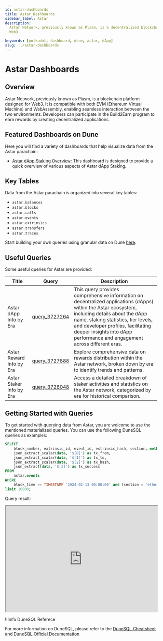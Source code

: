 ```yaml
---
id: astar-dashboards
title: Astar Dashboards
sidebar_label: Astar
description:
  Astar Network, previously known as Plasm, is a decentralized blockchain platform designed for
  Web3.

keywords: [polkadot, dashboard, dune, astar, dApp]
slug: ../astar-dashboards
---
```


# Astar Dashboards

## Overview

Astar Network, previously known as Plasm, is a blockchain platform designed for Web3. It is
compatible with both EVM (Ethereum Virtual Machine) and WebAssembly, enabling seamless interaction
between the two environments. Developers can participate in the Build2Earn program to earn rewards
by creating decentralized applications.

## Featured Dashboards on Dune

Here you will find a variety of dashboards that help visualize data from the Astar parachain:

- [Astar dApp Staking Overview](https://dune.com/substrate/astar-dapp-staking): This dashboard is
  designed to provide a quick overview of various aspects of Astar dApp Staking.

## Key Tables

Data from the Astar parachain is organized into several key tables:

- `astar.balances`
- `astar.blocks`
- `astar.calls`
- `astar.events`
- `astar.extrinsics`
- `astar.transfers`
- `astar.traces`

Start building your own queries using granular data on Dune
[here](https://dune.com/queries?category=canonical&namespace=astar).

## Useful Queries

Some useful queries for Astar are provided:

| Title                    | Query                                             | Description                                                                                                                                                                                                                                                                                              |
| ------------------------ | ------------------------------------------------- | -------------------------------------------------------------------------------------------------------------------------------------------------------------------------------------------------------------------------------------------------------------------------------------------------------- |
| Astar dApp Info by Era   | [query_3727264](https://dune.com/queries/3727264) | This query provides comprehensive information on decentralized applications (dApps) within the Astar ecosystem, including details about the dApp name, staking statistics, tier levels, and developer profiles, facilitating deeper insights into dApp performance and engagement across different eras. |
| Astar Reward Info by Era | [query_3727888](https://dune.com/queries/3727888) | Explore comprehensive data on rewards distribution within the Astar network, broken down by era to identify trends and patterns.                                                                                                                                                                         |
| Astar Staker info by Era | [query_3728048](https://dune.com/queries/3728048) | Access a detailed breakdown of staker activities and statistics on the Astar network, categorized by era for historical comparison.                                                                                                                                                                      |

## Getting Started with Queries

To get started with querying data from Astar, you are welcome to use the mentioned materialized
queries. You can use the following DuneSQL queries as examples:

```sql title="Astar EVM Executed" showLineNumbers
SELECT
    block_number, extrinsic_id, event_id, extrinsic_hash, section, method,
    json_extract_scalar(data, '$[0]') as tx_from,
    json_extract_scalar(data, '$[1]') as tx_to,
    json_extract_scalar(data, '$[2]') as tx_hash,
    json_extract(data, '$[3]') as tx_success
FROM
    astar.events
WHERE
    block_time >= TIMESTAMP '2024-02-13 00:00:00' and (section = 'ethereum' and method = 'Executed')
limit 10000;
```

Query result:

<iframe src="https://dune.com/embeds/3476827/6371367/" height="350" width="100%"></iframe>

!!!info DuneSQL Referece

For more information on DuneSQL, please refer to the [DuneSQL Cheatsheet](../dunesql-cheatsheet.md)
and
[DuneSQL Official Documentation](https://docs.dune.com/query-engine/Functions-and-operators/index).


